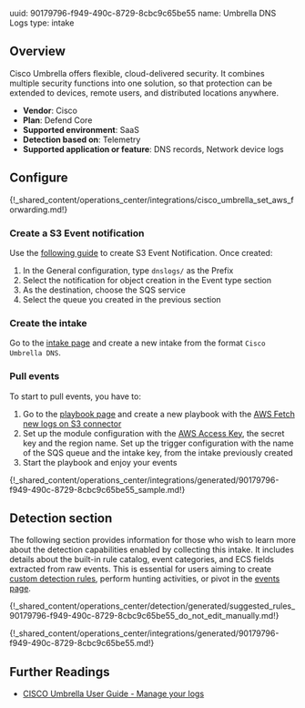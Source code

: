 uuid: 90179796-f949-490c-8729-8cbc9c65be55
name: Umbrella DNS Logs
type: intake

## Overview
Cisco Umbrella offers flexible, cloud-delivered security. It combines multiple security functions into one solution, so that protection can be extended to devices, remote users, and distributed locations anywhere.

- **Vendor**: Cisco
- **Plan**: Defend Core
- **Supported environment**: SaaS
- **Detection based on**: Telemetry
- **Supported application or feature**: DNS records, Network device logs


## Configure

{!_shared_content/operations_center/integrations/cisco_umbrella_set_aws_forwarding.md!}

### Create a S3 Event notification


Use the [following guide](https://docs.aws.amazon.com/AmazonS3/latest/userguide/enable-event-notifications.html) to create S3 Event Notification.
Once created:

1. In the General configuration, type `dnslogs/` as the Prefix
2. Select the notification for object creation in the Event type section
3. As the destination, choose the SQS service
4. Select the queue you created in the previous section

### Create the intake

Go to the [intake page](https://app.sekoia.io/operations/intakes) and create a new intake from the format `Cisco Umbrella DNS`.

### Pull events

To start to pull events, you have to: 

1. Go to the [playbook page](https://app.sekoia.io/operations/playbooks) and create a new playbook with the [AWS Fetch new logs on S3 connector](../../../../automate/library/aws.md#fetch-new-logs-on-s3)
2. Set up the module configuration with the [AWS Access Key](https://docs.aws.amazon.com/IAM/latest/UserGuide/id_credentials_access-keys.html), the secret key and the region name. Set up the trigger configuration with the name of the SQS queue and the intake key, from the intake previously created
3. Start the playbook and enjoy your events

{!_shared_content/operations_center/integrations/generated/90179796-f949-490c-8729-8cbc9c65be55_sample.md!}


## Detection section

The following section provides information for those who wish to learn more about the detection capabilities enabled by collecting this intake. It includes details about the built-in rule catalog, event categories, and ECS fields extracted from raw events. This is essential for users aiming to create [custom detection rules](/docs/xdr/features/detect/sigma.md), perform hunting activities, or pivot in the [events page](/docs/xdr/features/investigate/events.md).

{!_shared_content/operations_center/detection/generated/suggested_rules_90179796-f949-490c-8729-8cbc9c65be55_do_not_edit_manually.md!}

{!_shared_content/operations_center/integrations/generated/90179796-f949-490c-8729-8cbc9c65be55.md!}

## Further Readings
- [CISCO Umbrella User Guide - Manage your logs](https://docs.umbrella.com/deployment-umbrella/docs/setting-up-an-amazon-s3-bucket)
